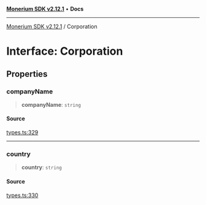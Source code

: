 [**Monerium SDK v2.12.1**](../README.md) • **Docs**

---

[Monerium SDK v2.12.1](../README.md) / Corporation

# Interface: Corporation

## Properties

### companyName

> **companyName**: `string`

#### Source

[types.ts:329](https://github.com/monerium/js-monorepo/blob/510d89096a606a615f5ce0c00a69ec9c89563e68/packages/sdk/src/types.ts#L329)

---

### country

> **country**: `string`

#### Source

[types.ts:330](https://github.com/monerium/js-monorepo/blob/510d89096a606a615f5ce0c00a69ec9c89563e68/packages/sdk/src/types.ts#L330)
